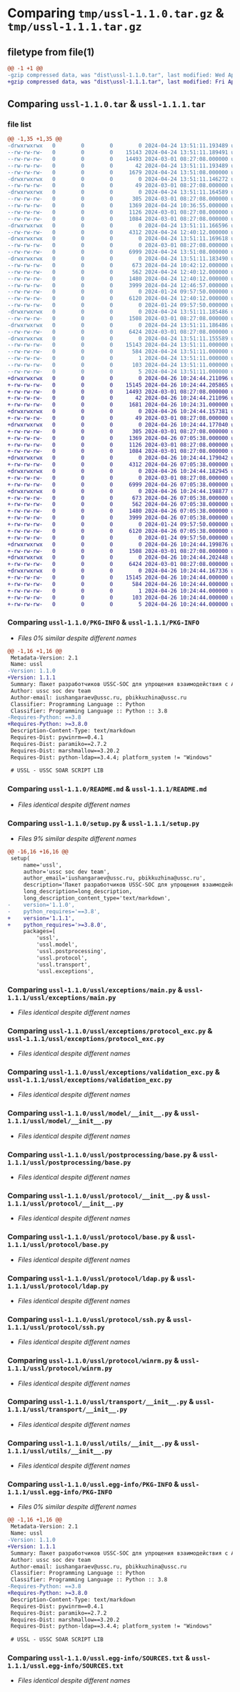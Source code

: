 # Comparing `tmp/ussl-1.1.0.tar.gz` & `tmp/ussl-1.1.1.tar.gz`

## filetype from file(1)

```diff
@@ -1 +1 @@
-gzip compressed data, was "dist\ussl-1.1.0.tar", last modified: Wed Apr 24 13:51:11 2024, max compression
+gzip compressed data, was "dist\ussl-1.1.1.tar", last modified: Fri Apr 26 10:24:44 2024, max compression
```

## Comparing `ussl-1.1.0.tar` & `ussl-1.1.1.tar`

### file list

```diff
@@ -1,35 +1,35 @@
-drwxrwxrwx   0        0        0        0 2024-04-24 13:51:11.193489 ussl-1.1.0/
--rw-rw-rw-   0        0        0    15143 2024-04-24 13:51:11.189491 ussl-1.1.0/PKG-INFO
--rw-rw-rw-   0        0        0    14493 2024-03-01 08:27:08.000000 ussl-1.1.0/README.md
--rw-rw-rw-   0        0        0       42 2024-04-24 13:51:11.193489 ussl-1.1.0/setup.cfg
--rw-rw-rw-   0        0        0     1679 2024-04-24 13:51:08.000000 ussl-1.1.0/setup.py
-drwxrwxrwx   0        0        0        0 2024-04-24 13:51:11.146272 ussl-1.1.0/ussl/
--rw-rw-rw-   0        0        0       49 2024-03-01 08:27:08.000000 ussl-1.1.0/ussl/__init__.py
-drwxrwxrwx   0        0        0        0 2024-04-24 13:51:11.164589 ussl-1.1.0/ussl/exceptions/
--rw-rw-rw-   0        0        0      305 2024-03-01 08:27:08.000000 ussl-1.1.0/ussl/exceptions/__init__.py
--rw-rw-rw-   0        0        0     1369 2024-04-24 10:36:55.000000 ussl-1.1.0/ussl/exceptions/main.py
--rw-rw-rw-   0        0        0     1126 2024-03-01 08:27:08.000000 ussl-1.1.0/ussl/exceptions/protocol_exc.py
--rw-rw-rw-   0        0        0     1084 2024-03-01 08:27:08.000000 ussl-1.1.0/ussl/exceptions/validation_exc.py
-drwxrwxrwx   0        0        0        0 2024-04-24 13:51:11.166596 ussl-1.1.0/ussl/model/
--rw-rw-rw-   0        0        0     4312 2024-04-24 12:40:12.000000 ussl-1.1.0/ussl/model/__init__.py
-drwxrwxrwx   0        0        0        0 2024-04-24 13:51:11.169618 ussl-1.1.0/ussl/postprocessing/
--rw-rw-rw-   0        0        0        0 2024-03-01 08:27:08.000000 ussl-1.1.0/ussl/postprocessing/__init__.py
--rw-rw-rw-   0        0        0     6999 2024-04-24 13:51:08.000000 ussl-1.1.0/ussl/postprocessing/base.py
-drwxrwxrwx   0        0        0        0 2024-04-24 13:51:11.183490 ussl-1.1.0/ussl/protocol/
--rw-rw-rw-   0        0        0      673 2024-04-24 10:42:12.000000 ussl-1.1.0/ussl/protocol/__init__.py
--rw-rw-rw-   0        0        0      562 2024-04-24 12:40:12.000000 ussl-1.1.0/ussl/protocol/base.py
--rw-rw-rw-   0        0        0     1480 2024-04-24 12:40:12.000000 ussl-1.1.0/ussl/protocol/ldap.py
--rw-rw-rw-   0        0        0     3999 2024-04-24 12:46:57.000000 ussl-1.1.0/ussl/protocol/ssh.py
--rw-rw-rw-   0        0        0        0 2024-01-24 09:57:50.000000 ussl-1.1.0/ussl/protocol/winexe.py
--rw-rw-rw-   0        0        0     6120 2024-04-24 12:40:12.000000 ussl-1.1.0/ussl/protocol/winrm.py
--rw-rw-rw-   0        0        0        0 2024-01-24 09:57:50.000000 ussl-1.1.0/ussl/protocol/wmi.py
-drwxrwxrwx   0        0        0        0 2024-04-24 13:51:11.185486 ussl-1.1.0/ussl/transport/
--rw-rw-rw-   0        0        0     1508 2024-03-01 08:27:08.000000 ussl-1.1.0/ussl/transport/__init__.py
-drwxrwxrwx   0        0        0        0 2024-04-24 13:51:11.186486 ussl-1.1.0/ussl/utils/
--rw-rw-rw-   0        0        0     6424 2024-03-01 08:27:08.000000 ussl-1.1.0/ussl/utils/__init__.py
-drwxrwxrwx   0        0        0        0 2024-04-24 13:51:11.155589 ussl-1.1.0/ussl.egg-info/
--rw-rw-rw-   0        0        0    15143 2024-04-24 13:51:11.000000 ussl-1.1.0/ussl.egg-info/PKG-INFO
--rw-rw-rw-   0        0        0      584 2024-04-24 13:51:11.000000 ussl-1.1.0/ussl.egg-info/SOURCES.txt
--rw-rw-rw-   0        0        0        1 2024-04-24 13:51:11.000000 ussl-1.1.0/ussl.egg-info/dependency_links.txt
--rw-rw-rw-   0        0        0      103 2024-04-24 13:51:11.000000 ussl-1.1.0/ussl.egg-info/requires.txt
--rw-rw-rw-   0        0        0        5 2024-04-24 13:51:11.000000 ussl-1.1.0/ussl.egg-info/top_level.txt
+drwxrwxrwx   0        0        0        0 2024-04-26 10:24:44.211096 ussl-1.1.1/
+-rw-rw-rw-   0        0        0    15145 2024-04-26 10:24:44.205865 ussl-1.1.1/PKG-INFO
+-rw-rw-rw-   0        0        0    14493 2024-03-01 08:27:08.000000 ussl-1.1.1/README.md
+-rw-rw-rw-   0        0        0       42 2024-04-26 10:24:44.211096 ussl-1.1.1/setup.cfg
+-rw-rw-rw-   0        0        0     1681 2024-04-26 10:24:31.000000 ussl-1.1.1/setup.py
+drwxrwxrwx   0        0        0        0 2024-04-26 10:24:44.157381 ussl-1.1.1/ussl/
+-rw-rw-rw-   0        0        0       49 2024-03-01 08:27:08.000000 ussl-1.1.1/ussl/__init__.py
+drwxrwxrwx   0        0        0        0 2024-04-26 10:24:44.177040 ussl-1.1.1/ussl/exceptions/
+-rw-rw-rw-   0        0        0      305 2024-03-01 08:27:08.000000 ussl-1.1.1/ussl/exceptions/__init__.py
+-rw-rw-rw-   0        0        0     1369 2024-04-26 07:05:38.000000 ussl-1.1.1/ussl/exceptions/main.py
+-rw-rw-rw-   0        0        0     1126 2024-03-01 08:27:08.000000 ussl-1.1.1/ussl/exceptions/protocol_exc.py
+-rw-rw-rw-   0        0        0     1084 2024-03-01 08:27:08.000000 ussl-1.1.1/ussl/exceptions/validation_exc.py
+drwxrwxrwx   0        0        0        0 2024-04-26 10:24:44.179042 ussl-1.1.1/ussl/model/
+-rw-rw-rw-   0        0        0     4312 2024-04-26 07:05:38.000000 ussl-1.1.1/ussl/model/__init__.py
+drwxrwxrwx   0        0        0        0 2024-04-26 10:24:44.182945 ussl-1.1.1/ussl/postprocessing/
+-rw-rw-rw-   0        0        0        0 2024-03-01 08:27:08.000000 ussl-1.1.1/ussl/postprocessing/__init__.py
+-rw-rw-rw-   0        0        0     6999 2024-04-26 07:05:38.000000 ussl-1.1.1/ussl/postprocessing/base.py
+drwxrwxrwx   0        0        0        0 2024-04-26 10:24:44.198877 ussl-1.1.1/ussl/protocol/
+-rw-rw-rw-   0        0        0      673 2024-04-26 07:05:38.000000 ussl-1.1.1/ussl/protocol/__init__.py
+-rw-rw-rw-   0        0        0      562 2024-04-26 07:05:38.000000 ussl-1.1.1/ussl/protocol/base.py
+-rw-rw-rw-   0        0        0     1480 2024-04-26 07:05:38.000000 ussl-1.1.1/ussl/protocol/ldap.py
+-rw-rw-rw-   0        0        0     3999 2024-04-26 07:05:38.000000 ussl-1.1.1/ussl/protocol/ssh.py
+-rw-rw-rw-   0        0        0        0 2024-01-24 09:57:50.000000 ussl-1.1.1/ussl/protocol/winexe.py
+-rw-rw-rw-   0        0        0     6120 2024-04-26 07:05:38.000000 ussl-1.1.1/ussl/protocol/winrm.py
+-rw-rw-rw-   0        0        0        0 2024-01-24 09:57:50.000000 ussl-1.1.1/ussl/protocol/wmi.py
+drwxrwxrwx   0        0        0        0 2024-04-26 10:24:44.199876 ussl-1.1.1/ussl/transport/
+-rw-rw-rw-   0        0        0     1508 2024-03-01 08:27:08.000000 ussl-1.1.1/ussl/transport/__init__.py
+drwxrwxrwx   0        0        0        0 2024-04-26 10:24:44.202448 ussl-1.1.1/ussl/utils/
+-rw-rw-rw-   0        0        0     6424 2024-03-01 08:27:08.000000 ussl-1.1.1/ussl/utils/__init__.py
+drwxrwxrwx   0        0        0        0 2024-04-26 10:24:44.167336 ussl-1.1.1/ussl.egg-info/
+-rw-rw-rw-   0        0        0    15145 2024-04-26 10:24:44.000000 ussl-1.1.1/ussl.egg-info/PKG-INFO
+-rw-rw-rw-   0        0        0      584 2024-04-26 10:24:44.000000 ussl-1.1.1/ussl.egg-info/SOURCES.txt
+-rw-rw-rw-   0        0        0        1 2024-04-26 10:24:44.000000 ussl-1.1.1/ussl.egg-info/dependency_links.txt
+-rw-rw-rw-   0        0        0      103 2024-04-26 10:24:44.000000 ussl-1.1.1/ussl.egg-info/requires.txt
+-rw-rw-rw-   0        0        0        5 2024-04-26 10:24:44.000000 ussl-1.1.1/ussl.egg-info/top_level.txt
```

### Comparing `ussl-1.1.0/PKG-INFO` & `ussl-1.1.1/PKG-INFO`

 * *Files 0% similar despite different names*

```diff
@@ -1,16 +1,16 @@
 Metadata-Version: 2.1
 Name: ussl
-Version: 1.1.0
+Version: 1.1.1
 Summary: Пакет разработчиков USSC-SOC для упрощения взаимодействия с АРМ, серверами и сетевыми устройствами
 Author: ussc soc dev team
 Author-email: iushangaraev@ussc.ru, pbikkuzhina@ussc.ru
 Classifier: Programming Language :: Python
 Classifier: Programming Language :: Python :: 3.8
-Requires-Python: ==3.8
+Requires-Python: >=3.8.0
 Description-Content-Type: text/markdown
 Requires-Dist: pywinrm==0.4.1
 Requires-Dist: paramiko==2.7.2
 Requires-Dist: marshmallow==3.20.2
 Requires-Dist: python-ldap==3.4.4; platform_system != "Windows"
 
 # USSL - USSC SOAR SCRIPT LIB
```

### Comparing `ussl-1.1.0/README.md` & `ussl-1.1.1/README.md`

 * *Files identical despite different names*

### Comparing `ussl-1.1.0/setup.py` & `ussl-1.1.1/setup.py`

 * *Files 9% similar despite different names*

```diff
@@ -16,16 +16,16 @@
 setup(
     name='ussl',
     author='ussc soc dev team',
     author_email='iushangaraev@ussc.ru, pbikkuzhina@ussc.ru',
     description='Пакет разработчиков USSC-SOC для упрощения взаимодействия с АРМ, серверами и сетевыми устройствами',
     long_description=long_description,
     long_description_content_type='text/markdown',
-    version='1.1.0',
-    python_requires='==3.8',
+    version='1.1.1',
+    python_requires='>=3.8.0',
     packages=[
         'ussl',
         'ussl.model',
         'ussl.postprocessing',
         'ussl.protocol',
         'ussl.transport',
         'ussl.exceptions',
```

### Comparing `ussl-1.1.0/ussl/exceptions/main.py` & `ussl-1.1.1/ussl/exceptions/main.py`

 * *Files identical despite different names*

### Comparing `ussl-1.1.0/ussl/exceptions/protocol_exc.py` & `ussl-1.1.1/ussl/exceptions/protocol_exc.py`

 * *Files identical despite different names*

### Comparing `ussl-1.1.0/ussl/exceptions/validation_exc.py` & `ussl-1.1.1/ussl/exceptions/validation_exc.py`

 * *Files identical despite different names*

### Comparing `ussl-1.1.0/ussl/model/__init__.py` & `ussl-1.1.1/ussl/model/__init__.py`

 * *Files identical despite different names*

### Comparing `ussl-1.1.0/ussl/postprocessing/base.py` & `ussl-1.1.1/ussl/postprocessing/base.py`

 * *Files identical despite different names*

### Comparing `ussl-1.1.0/ussl/protocol/__init__.py` & `ussl-1.1.1/ussl/protocol/__init__.py`

 * *Files identical despite different names*

### Comparing `ussl-1.1.0/ussl/protocol/base.py` & `ussl-1.1.1/ussl/protocol/base.py`

 * *Files identical despite different names*

### Comparing `ussl-1.1.0/ussl/protocol/ldap.py` & `ussl-1.1.1/ussl/protocol/ldap.py`

 * *Files identical despite different names*

### Comparing `ussl-1.1.0/ussl/protocol/ssh.py` & `ussl-1.1.1/ussl/protocol/ssh.py`

 * *Files identical despite different names*

### Comparing `ussl-1.1.0/ussl/protocol/winrm.py` & `ussl-1.1.1/ussl/protocol/winrm.py`

 * *Files identical despite different names*

### Comparing `ussl-1.1.0/ussl/transport/__init__.py` & `ussl-1.1.1/ussl/transport/__init__.py`

 * *Files identical despite different names*

### Comparing `ussl-1.1.0/ussl/utils/__init__.py` & `ussl-1.1.1/ussl/utils/__init__.py`

 * *Files identical despite different names*

### Comparing `ussl-1.1.0/ussl.egg-info/PKG-INFO` & `ussl-1.1.1/ussl.egg-info/PKG-INFO`

 * *Files 0% similar despite different names*

```diff
@@ -1,16 +1,16 @@
 Metadata-Version: 2.1
 Name: ussl
-Version: 1.1.0
+Version: 1.1.1
 Summary: Пакет разработчиков USSC-SOC для упрощения взаимодействия с АРМ, серверами и сетевыми устройствами
 Author: ussc soc dev team
 Author-email: iushangaraev@ussc.ru, pbikkuzhina@ussc.ru
 Classifier: Programming Language :: Python
 Classifier: Programming Language :: Python :: 3.8
-Requires-Python: ==3.8
+Requires-Python: >=3.8.0
 Description-Content-Type: text/markdown
 Requires-Dist: pywinrm==0.4.1
 Requires-Dist: paramiko==2.7.2
 Requires-Dist: marshmallow==3.20.2
 Requires-Dist: python-ldap==3.4.4; platform_system != "Windows"
 
 # USSL - USSC SOAR SCRIPT LIB
```

### Comparing `ussl-1.1.0/ussl.egg-info/SOURCES.txt` & `ussl-1.1.1/ussl.egg-info/SOURCES.txt`

 * *Files identical despite different names*

